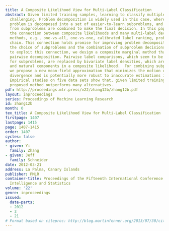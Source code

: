 ```yaml
---
title: A Composite Likelihood View for Multi-Label Classification
abstract: Given limited training samples, learning to classify multiple labels is
  challenging. Problem decomposition is widely used in this case, where the original
  problem is decomposed into a set of easier-to-learn subproblems, and predictions
  from subproblems are combined to make the final decision. In this paper we show
  the connection between composite likelihoods and many multi-label decomposition
  methods, e.g., one-vs-all, one-vs-one, calibrated label ranking, probabilistic classifier
  chain. This connection holds promise for improving problem decomposition in both
  the choice of subproblems and the combination of subproblem decisions. As an attempt
  to exploit this connection, we design a composite marginal method that improves
  pairwise decomposition. Pairwise label comparisons, which seem to be a natural choice
  for subproblems, are replaced by bivariate label densities, which are more informative
  and natural components in a composite likelihood.  For combining subproblem decisions,
  we propose a new mean-field approximation that minimizes the notion of composite
  divergence and is potentially more robust to inaccurate estimations in subproblems.
  Empirical studies on five data sets show that, given limited training samples, the
  proposed method outperforms many alternatives.
pdf: http://proceedings.mlr.press/v22/zhang12b/zhang12b.pdf
layout: inproceedings
series: Proceedings of Machine Learning Research
id: zhang12b
month: 0
tex_title: A Composite Likelihood View for Multi-Label Classification
firstpage: 1407
lastpage: 1415
page: 1407-1415
order: 1407
cycles: false
author:
- given: Yi
  family: Zhang
- given: Jeff
  family: Schneider
date: 2012-03-21
address: La Palma, Canary Islands
publisher: PMLR
container-title: Proceedings of the Fifteenth International Conference on Artificial
  Intelligence and Statistics
volume: '22'
genre: inproceedings
issued:
  date-parts:
  - 2012
  - 3
  - 21
# Format based on citeproc: http://blog.martinfenner.org/2013/07/30/citeproc-yaml-for-bibliographies/
---
```

